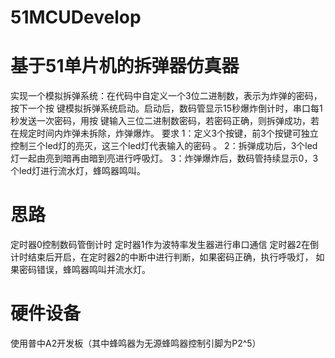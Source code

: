 # 51MCUDevelop
# 基于51单片机的拆弹器仿真器
实现一个模拟拆弹系统：在代码中自定义一个3位二进制数，表示为炸弹的密码，按下一个按
键模拟拆弹系统启动。启动后，数码管显示15秒爆炸倒计时，串口每1秒发送一次密码，用按
键输入三位二进制数密码，若密码正确，则拆弹成功，若在规定时间内炸弹未拆除，炸弹爆炸。
要求
1：定义3个按键，前3个按键可独立控制三个led灯的亮灭，这三个led灯代表输入的密码 。
2：拆弹成功后，3个led灯一起由亮到暗再由暗到亮进行呼吸灯。
3：炸弹爆炸后，数码管持续显示0，3个led灯进行流水灯，蜂鸣器鸣叫。
# 思路
定时器0控制数码管倒计时
定时器1作为波特率发生器进行串口通信
定时器2在倒计时结束后开启，在定时器2的中断中进行判断，如果密码正确，执行呼吸灯，
如果密码错误，蜂鸣器鸣叫并流水灯。
# 硬件设备
使用普中A2开发板（其中蜂鸣器为无源蜂鸣器控制引脚为P2^5）

